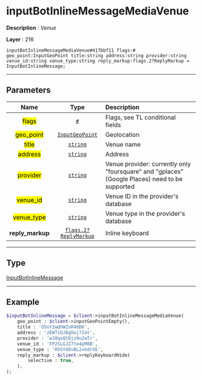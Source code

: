 # inputBotInlineMessageMediaVenue

**Description** : *Venue*

**Layer** : 216

```tl
inputBotInlineMessageMediaVenue#417bbf11 flags:# geo_point:InputGeoPoint title:string address:string provider:string venue_id:string venue_type:string reply_markup:flags.2?ReplyMarkup = InputBotInlineMessage;
```

---

## Parameters

| Name | Type | Description |
| :---: | :---: | :--- |
| <mark>flags</mark> | [`#`](type/#) | Flags, see TL conditional fields |
| <mark>geo_point</mark> | [`InputGeoPoint`](type/InputGeoPoint) | Geolocation |
| <mark>title</mark> | [`string`](type/string) | Venue name |
| <mark>address</mark> | [`string`](type/string) | Address |
| <mark>provider</mark> | [`string`](type/string) | Venue provider: currently only "foursquare" and "gplaces" (Google Places) need to be supported |
| <mark>venue_id</mark> | [`string`](type/string) | Venue ID in the provider's database |
| <mark>venue_type</mark> | [`string`](type/string) | Venue type in the provider's database |
| **reply_markup** | [`flags.2?ReplyMarkup`](type/ReplyMarkup) | Inline keyboard |

---

## Type

[InputBotInlineMessage](type/InputBotInlineMessage)

---

## Example

```php
$inputBotInlineMessage = $client->inputBotInlineMessageMediaVenue(
	geo_point : $client->inputGeoPointEmpty(),
	title : 'O5nY2wQhWZvR46DK',
	address : 'zEWTibJBgOoj72at',
	provider : 'wJ8qsQtDjz0u2aTr',
	venue_id : 'FP2SLGJZ7te4pM8B',
	venue_type : 'M3SY4DvBL2xhdrVE',
	reply_markup : $client->replyKeyboardHide(
		selective : true,
	),
);
```